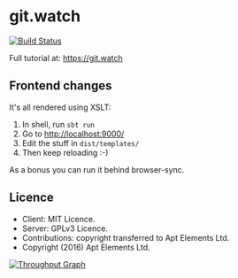 # git.watch
[![Build Status](https://travis-ci.org/AptElements/git-watch.svg?branch=master)](https://travis-ci.org/AptElements/git-watch)

Full tutorial at: <https://git.watch>

## Frontend changes

It's all rendered using XSLT:

1. In shell, run `sbt run`
2. Go to <http://localhost:9000/>
3. Edit the stuff in `dist/templates/`
4. Then keep reloading :-)

As a bonus you can run it behind browser-sync.

## Licence

* Client: MIT Licence.
* Server: GPLv3 Licence.
* Contributions: copyright transferred to Apt Elements Ltd.
* Copyright (2016) Apt Elements Ltd.

[![Throughput Graph](https://graphs.waffle.io/ScalaWilliam/git-watch/throughput.svg)](https://waffle.io/ScalaWilliam/git-watch/metrics/throughput)
